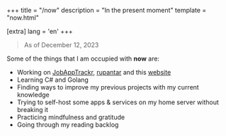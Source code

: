 +++
title = "/now"
description = "In the present moment"
template = "now.html"

[extra]
lang = 'en'
+++

> As of December 12, 2023

Some of the things that I am occupied with **now** are:

- Working on [JobAppTrackr](https://github.com/Bhodrolok/JobAppTrackr), [rupantar](https://github.com/Bhodrolok/rupantar) and this [website](https://github.com/Bhodrolok/Bhodrolok.github.io)
- Learning C# and Golang
- Finding ways to improve my previous projects with my current knowledge 
- Trying to self-host some apps & services on my home server without breaking it
- Practicing mindfulness and gratitude
- Going through my reading backlog